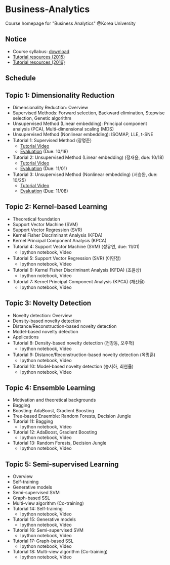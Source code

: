 # Business-Analytics
Course homepage for "Business Analytics" @Korea University

## Notice
* Course syllabus: [download](https://www.dropbox.com/s/69lnkaoc19nemft/2017_2_Business%20Analytics.pdf?dl=0)
* [Tutorial resources (2015)](https://drive.google.com/open?id=0B0tdfxikEBvtS2hpY3NtMFBfanM)
* [Tutorial resources (2016)](https://drive.google.com/open?id=0B0tdfxikEBvtVnpOdXNKQUd2S2M)

## Schedule
## Topic 1: Dimensionality Reduction
* Dimensionality Reduction: Overview
* Supervised Methods: Forward selection, Backward elimination, Stepwise selection, Genetic algorithm
* Unsupervised Method (Linear embedding): Principal component analysis (PCA), Multi-dimensional scaling (MDS)
* Unsupervised Method (Nonlinear embedding): ISOMAP, LLE, t-SNE
* Tutorial 1: Supervised Method (장명준)
  * [Tutorial Video](https://www.youtube.com/watch?v=RxoX21j6iV0&list=PLetSlH8YjIfXHbqJmguPdw1H7BmZPy6SS)
  * [Evaluation](https://goo.gl/forms/6HU0F79SKJxMXdrZ2) (Due: 10/18)
* Tutorial 2: Unsupervised Method (Linear embedding) (정재윤, due: 10/18)
  * [Tutorial Video](https://www.youtube.com/watch?v=GSdkR53qXpw&list=PLetSlH8YjIfXHbqJmguPdw1H7BmZPy6SS&index=2)
  * [Evaluation](https://goo.gl/forms/bzJkSfNTT9sZoEkj1) (Due: 11/01)
* Tutorial 3: Unsupervised Method (Nonlinear embedding) (서승완, due: 10/25)
  * [Tutorial Video](https://www.youtube.com/watch?v=iPCZD9Uh5ps&index=2&list=PLetSlH8YjIfXHbqJmguPdw1H7BmZPy6SS)
  * [Evaluation](https://goo.gl/forms/zl39gkY7UIpNKFzI2) (Due: 11/08)
  
## Topic 2: Kernel-based Learning
* Theoretical foundation
* Support Vector Machine (SVM)
* Support Vector Regression (SVR)
* Kernel Fisher Discriminant Analysis (KFDA)
* Kernel Principal Component Analysis (KPCA)
* Tutorial 4: Support Vector Machine (SVM) (성유연, due: 11/01)
  * Ipython notebook, Video
* Tutorial 5: Support Vector Regression (SVR) (이민정)
  * Ipython notebook, Video
* Tutorial 6: Kernel Fisher Discriminant Analysis (KFDA) (조윤상)
  * Ipython notebook, Video
* Tutorial 7: Kernel Principal Component Analysis (KPCA) (채선율)
  * Ipython notebook, Video
  
## Topic 3: Novelty Detection
* Novelty detection: Overview
* Density-based novelty detection
* Distance/Reconstruction-based novelty detection
* Model-based novelty detection
* Applications
* Tutorial 8: Density-based novelty detection (전창동, 오주혁)
  * Ipython notebook, Video
* Tutorial 9: Distance/Reconstruction-based novelty detection (옥명훈)
  * Ipython notebook, Video
* Tutorial 10: Model-based novelty detection (송서하, 최현율)
  * Ipython notebook, Video
  
## Topic 4: Ensemble Learning
* Motivation and theoretical backgrounds
* Bagging
* Boosting: AdaBoost, Gradient Boosting
* Tree-based Ensemble: Random Forests, Decision Jungle
* Tutorial 11: Bagging
  * Ipython notebook, Video
* Tutorial 12: AdaBoost, Gradient Boosting
  * Ipython notebook, Video
* Tutorial 13: Random Forests, Decision Jungle
  * Ipython notebook, Video

## Topic 5: Semi-supervised Learning
* Overview
* Self-training
* Generative models
* Semi-supervised SVM
* Graph-based SSL
* Multi-view algorithm (Co-training)
* Tutorial 14: Self-training
  * Ipython notebook, Video
* Tutorial 15: Generative models
  * Ipython notebook, Video
* Tutorial 16: Semi-supervised SVM
  * Ipython notebook, Video
* Tutorial 17: Graph-based SSL
  * Ipython notebook, Video
* Tutorial 18: Multi-view algorithm (Co-training)
  * Ipython notebook, Video
